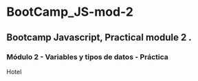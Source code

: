 # BootCamp_JS-mod-2

## Bootcamp Javascript, Practical module 2 .

### Módulo 2 - Variables y tipos de datos - Práctica
Hotel

